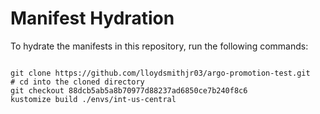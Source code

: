 
# Manifest Hydration

To hydrate the manifests in this repository, run the following commands:

```shell

git clone https://github.com/lloydsmithjr03/argo-promotion-test.git
# cd into the cloned directory
git checkout 88dcb5ab5a8b70977d88237ad6850ce7b240f8c6
kustomize build ./envs/int-us-central
```